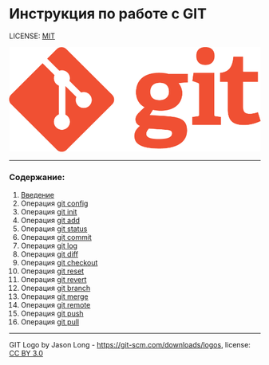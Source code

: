 # Инструкция по работе с GIT

LICENSE: [MIT](./license.md)

![git-logo](./assets/git-logo.png)

---

### Содержание:
1. [Введение](./wellcome.md)
2. Операция [git config](./config.md)
3. Операция [git init](./init.md)
4. Операция [git add](./add.md)
5. Операция [git status](./status.md)
6. Операция [git commit](./commit.md)
7. Операция [git log](./log.md)
8. Операция [git diff](./diff.md)
9. Операция [git checkout](./checkout.md)
10. Операция [git reset](./reset.md)
11. Операция [git revert](./revert.md)
12. Операция [git branch](./branch.md)
13. Операция [git merge](./merge.md)
14. Операция [git remote](./remote.md)
15. Операция [git push](./push.md)
16. Операция [git pull](./pull.md)

---

GIT Logo by Jason Long - https://git-scm.com/downloads/logos,
license: [CC BY 3.0](https://creativecommons.org/licenses/by/3.0/)
